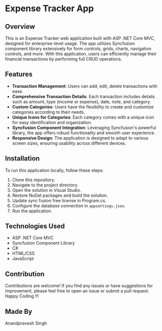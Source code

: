 # Expense Tracker App

## Overview
This is an Expense Tracker web application built with ASP .NET Core MVC, designed for enterprise-level usage. The app utilizes Syncfusion component library extensively for form controls, grids, charts, navigation controls, and more. With this application, users can efficiently manage their financial transactions by performing full CRUD operations.

## Features
- **Transaction Management**: Users can add, edit, delete transactions with ease.
- **Comprehensive Transaction Details**: Each transaction includes details such as amount, type (income or expense), date, note, and category.
- **Custom Categories**: Users have the flexibility to create and customize categories according to their needs.
- **Unique Icons for Categories**: Each category comes with a unique icon for easy identification and organization.
- **Syncfusion Component Integration**: Leveraging Syncfusion's powerful library, the app offers robust functionality and smooth user experience.
- **Responsive Design**: The application is designed to adapt to various screen sizes, ensuring usability across different devices.

## Installation
To run this application locally, follow these steps:
1. Clone this repository.
2. Navigate to the project directory.
3. Open the solution in Visual Studio.
4. Restore NuGet packages and build the solution.
5. Update sync fusion free license in Program.cs.
6. Configure the database connection in `appsettings.json`.
7. Run the application.

## Technologies Used
- ASP .NET Core MVC
- Syncfusion Component Library
- C#
- HTML/CSS
- JavaScript

## Contribution
Contributions are welcome! If you find any issues or have suggestions for improvement, please feel free to open an issue or submit a pull request.
Happy Coding !!!

## Made By
Anandpravesh Singh
